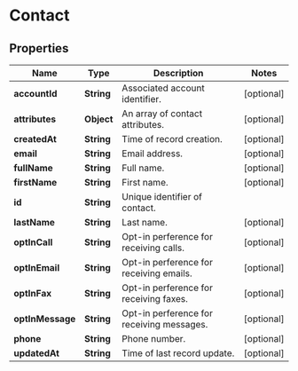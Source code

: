 
# Contact

## Properties
Name | Type | Description | Notes
------------ | ------------- | ------------- | -------------
**accountId** | **String** | Associated account identifier. |  [optional]
**attributes** | **Object** | An array of contact attributes. |  [optional]
**createdAt** | **String** | Time of record creation. |  [optional]
**email** | **String** | Email address. |  [optional]
**fullName** | **String** | Full name. |  [optional]
**firstName** | **String** | First name. |  [optional]
**id** | **String** | Unique identifier of contact. | 
**lastName** | **String** | Last name. |  [optional]
**optInCall** | **String** | Opt-in perference for receiving calls. |  [optional]
**optInEmail** | **String** | Opt-in perference for receiving emails. |  [optional]
**optInFax** | **String** | Opt-in perference for receiving faxes. |  [optional]
**optInMessage** | **String** | Opt-in perference for receiving messages. |  [optional]
**phone** | **String** | Phone number. |  [optional]
**updatedAt** | **String** | Time of last record update. |  [optional]



